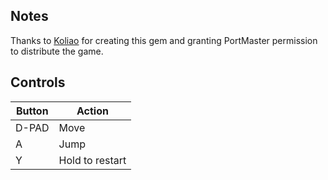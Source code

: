 ## Notes

Thanks to [Koliao](https://koliao.itch.io) for creating this gem and granting PortMaster permission to distribute the game.


## Controls

| Button | Action           |
| ------ | ---------------- |
| D-PAD  | Move             |
| A      | Jump             |
| Y      | Hold to restart  |
